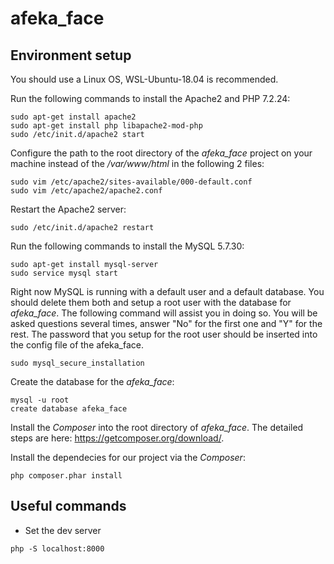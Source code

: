 # afeka_face

## Environment setup
You should use a Linux OS, WSL-Ubuntu-18.04 is recommended.

Run the following commands to install the Apache2 and PHP 7.2.24:
```
sudo apt-get install apache2
sudo apt-get install php libapache2-mod-php
sudo /etc/init.d/apache2 start
```

Configure the path to the root directory of the *afeka_face* project on your machine instead of the */var/www/html* in the following 2 files:
```
sudo vim /etc/apache2/sites-available/000-default.conf
sudo vim /etc/apache2/apache2.conf
```

Restart the Apache2 server:
```
sudo /etc/init.d/apache2 restart
```

Run the following commands to install the MySQL 5.7.30:
```
sudo apt-get install mysql-server
sudo service mysql start
```

Right now MySQL is running with a default user and a default database.
You should delete them both and setup a root user with the database for *afeka_face*.
The following command will assist you in doing so.
You will be asked questions several times, answer "No" for the first one and "Y" for the rest.
The password that you setup for the root user should be inserted into the config file of the afeka_face.
```
sudo mysql_secure_installation
```

Create the database for the *afeka_face*:
```
mysql -u root
create database afeka_face
```

Install the *Composer* into the root directory of *afeka_face*.
The detailed steps are here: https://getcomposer.org/download/.

Install the dependecies for our project via the *Composer*:
```
php composer.phar install
```

## Useful commands
- Set the dev server
```
php -S localhost:8000
```